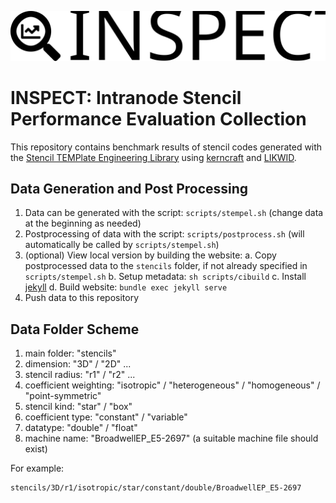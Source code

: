 
![INSPECT](assets/img/inspect-large-black.svg)

# INSPECT: Intranode Stencil Performance Evaluation Collection

This repository contains benchmark results of stencil codes generated with the [
Stencil TEMPlate Engineering Library](https://github.com/RRZE-HPC/stempel "stempel") using [kerncraft](https://github.com/RRZE-HPC/kerncraft) and [LIKWID](https://github.com/RRZE-HPC/likwid).

## Data Generation and Post Processing
1. Data can be generated with the script: `scripts/stempel.sh` (change data at the beginning as needed)
2. Postprocessing of data with the script: `scripts/postprocess.sh` (will automatically be called by `scripts/stempel.sh`)
3. (optional) View local version by building the website:
  a. Copy postprocessed data to the `stencils` folder, if not already specified in `scripts/stempel.sh`
  b. Setup metadata: `sh scripts/cibuild`
  c. Install [jekyll](https://github.com/jekyll/jekyll)
  d. Build website: `bundle exec jekyll serve`
4. Push data to this repository

## Data Folder Scheme

1. main folder: "stencils"
2. dimension: "3D" / "2D" ...
3. stencil radius: "r1" / "r2" ...
4. coefficient weighting: "isotropic" / "heterogeneous" / "homogeneous" / "point-symmetric"
5. stencil kind: "star" / "box"
6. coefficient type: "constant" / "variable"
7. datatype: "double" / "float"
8. machine name: "BroadwellEP_E5-2697" (a suitable machine file should exist)

For example:
```
stencils/3D/r1/isotropic/star/constant/double/BroadwellEP_E5-2697
```

